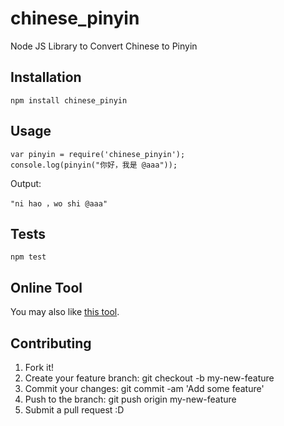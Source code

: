 # chinese_pinyin
Node JS Library to Convert Chinese to Pinyin

## Installation
```
npm install chinese_pinyin
```

## Usage
```
var pinyin = require('chinese_pinyin');
console.log(pinyin("你好，我是 @aaa"));
```

Output:
```
"ni hao ，wo shi @aaa"
```

## Tests
```
npm test
```

## Online Tool
You may also like [this tool](https://justyy.com/archives/3450).

## Contributing
1. Fork it!
2. Create your feature branch: git checkout -b my-new-feature
3. Commit your changes: git commit -am 'Add some feature'
4. Push to the branch: git push origin my-new-feature
5. Submit a pull request :D
